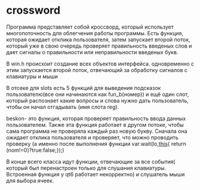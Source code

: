 # crossword

Программа представляет собой кроссворд, который использует многопоточность для облегчения работы программы.
Есть функция, которая ожидает отклика пользователя, затем запускает второй поток, который уже в свою очередь проверяет правильность введеных слов и дает сигналы о правильности или неправильности введеных букв.


В win.h происхоит создание всех объектов интерфейса.
одновременно с этим запускается второй поток, отвечающий за обработку сигналов с клавиатуры и мыши

В отсеке для slots есть 5 функций для выведения подсказок пользователю(все они начинаются как fun_b(номер)) и ещё один слот, который распознает какие вопросы и слова нужно дать пользователь, чтобы он начал отгадывать (имя слота reg).


beskon- это функция, которая проверяет правильность ввода данных пользователем.
Также эта функция работает в другом потоке, чтобы сама программа не проверяла каждый раз новую букву.
Сначала она ожидает отклика пользователя и проверяет, что можно проводить проверку (а именно после выполнения функции  var.wait(lo,[this](){ return (nom!=0)?true:false;});)

В конце всего класса идут функции, отвечающие за все события( который был перенастроен только для слушания клавиатуры. Встроенная функция у qt6 работает некорректно) и слушатель мыши для выбора ячеек.
